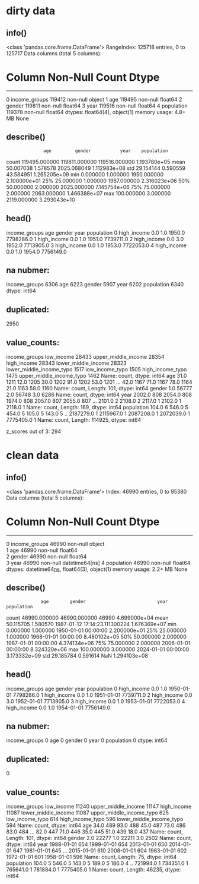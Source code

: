 # dirty data 

## info() 
 
<class 'pandas.core.frame.DataFrame'>
RangeIndex: 125718 entries, 0 to 125717
Data columns (total 5 columns):
 #   Column         Non-Null Count   Dtype  
---  ------         --------------   -----  
 0   income_groups  119412 non-null  object 
 1   age            119495 non-null  float64
 2   gender         119811 non-null  float64
 3   year           119516 non-null  float64
 4   population     119378 non-null  float64
dtypes: float64(4), object(1)
memory usage: 4.8+ MB
None 

## describe() 
                  age         gender           year    population
count  119495.000000  119811.000000  119516.000000  1.193780e+05
mean       50.007038       1.578578    2025.068049  1.112983e+08
std        29.154144       0.590559      43.584951  1.265205e+09
min         0.000000       1.000000    1950.000000  2.100000e+01
25%        25.000000       1.000000    1987.000000  2.316023e+06
50%        50.000000       2.000000    2025.000000  7.145754e+06
75%        75.000000       2.000000    2063.000000  1.466388e+07
max       100.000000       3.000000    2119.000000  3.293043e+10 

## head() 
   income_groups  age  gender    year  population
0   high_income  0.0     1.0  1950.0   7798286.0
1   high_income  0.0     1.0  1951.0   7739711.0
2   high_income  0.0     3.0  1952.0   7713905.0
3   high_income  0.0     1.0  1953.0   7722053.0
4   high_income  0.0     1.0  1954.0   7756149.0

## na nubmer: 
 income_groups    6306
age              6223
gender           5907
year             6202
population       6340
dtype: int64

## duplicated: 
 2950

## value_counts: 

income_groups
low_income                  28433
upper_middle_income         28354
high_income                 28343
lower_middle_income         28323
lower_middle_income_typo     1517
low_income_typo              1505
high_income_typo             1475
upper_middle_income_typo     1462
Name: count, dtype: int64
age
31.0    1211
12.0    1205
30.0    1202
91.0    1202
53.0    1201
        ... 
42.0    1167
71.0    1167
78.0    1164
21.0    1163
58.0    1160
Name: count, Length: 101, dtype: int64
gender
1.0    56777
2.0    56748
3.0     6286
Name: count, dtype: int64
year
2002.0    808
2054.0    808
1974.0    808
2057.0    807
2055.0    807
         ... 
2101.0      2
2108.0      2
2117.0      1
2102.0      1
2118.0      1
Name: count, Length: 169, dtype: int64
population
104.0        6
546.0        5
454.0        5
105.0        5
143.0        5
            ..
2187279.0    1
2115967.0    1
2087208.0    1
2072039.0    1
7775405.0    1
Name: count, Length: 114925, dtype: int64



z_scores out of 3:  294 

# clean data 

## info() 
 
<class 'pandas.core.frame.DataFrame'>
Index: 46990 entries, 0 to 95380
Data columns (total 5 columns):
 #   Column         Non-Null Count  Dtype         
---  ------         --------------  -----         
 0   income_groups  46990 non-null  object        
 1   age            46990 non-null  float64       
 2   gender         46990 non-null  float64       
 3   year           46990 non-null  datetime64[ns]
 4   population     46990 non-null  float64       
dtypes: datetime64[ns](1), float64(3), object(1)
memory usage: 2.2+ MB
None 

## describe() 
                 age        gender                           year    population
count  46990.000000  46990.000000                          46990  4.699000e+04
mean      50.115705      1.580570  1987-01-12 17:14:23.111300224  1.676369e+07
min        0.000000      1.000000            1950-01-01 00:00:00  2.200000e+01
25%       25.000000      1.000000            1968-01-01 00:00:00  8.480102e+05
50%       50.000000      2.000000            1987-01-01 00:00:00  4.374134e+06
75%       75.000000      2.000000            2006-01-01 00:00:00  8.324320e+06
max      100.000000      3.000000            2024-01-01 00:00:00  3.173332e+09
std       29.185784      0.591614                            NaN  1.294103e+08 

## head() 
   income_groups  age  gender       year  population
0   high_income  0.0     1.0 1950-01-01   7798286.0
1   high_income  0.0     1.0 1951-01-01   7739711.0
2   high_income  0.0     3.0 1952-01-01   7713905.0
3   high_income  0.0     1.0 1953-01-01   7722053.0
4   high_income  0.0     1.0 1954-01-01   7756149.0

## na nubmer: 
 income_groups    0
age              0
gender           0
year             0
population       0
dtype: int64

## duplicated: 
 0

## value_counts: 

income_groups
low_income                  11240
upper_middle_income         11147
high_income                 11087
lower_middle_income         11087
upper_middle_income_typo      625
low_income_typo               614
high_income_typo              596
lower_middle_income_typo      594
Name: count, dtype: int64
age
34.0    489
93.0    488
45.0    487
73.0    486
83.0    484
       ... 
82.0    447
71.0    446
35.0    445
51.0    439
18.0    437
Name: count, Length: 101, dtype: int64
gender
2.0    22277
1.0    22211
3.0     2502
Name: count, dtype: int64
year
1988-01-01    654
1999-01-01    654
2013-01-01    650
2014-01-01    647
1981-01-01    645
             ... 
2015-01-01    610
2008-01-01    604
1963-01-01    602
1972-01-01    601
1958-01-01    596
Name: count, Length: 75, dtype: int64
population
104.0        5
546.0        5
143.0        5
189.0        5
186.0        4
            ..
721994.0     1
734351.0     1
765641.0     1
781884.0     1
7775405.0    1
Name: count, Length: 46235, dtype: int64



